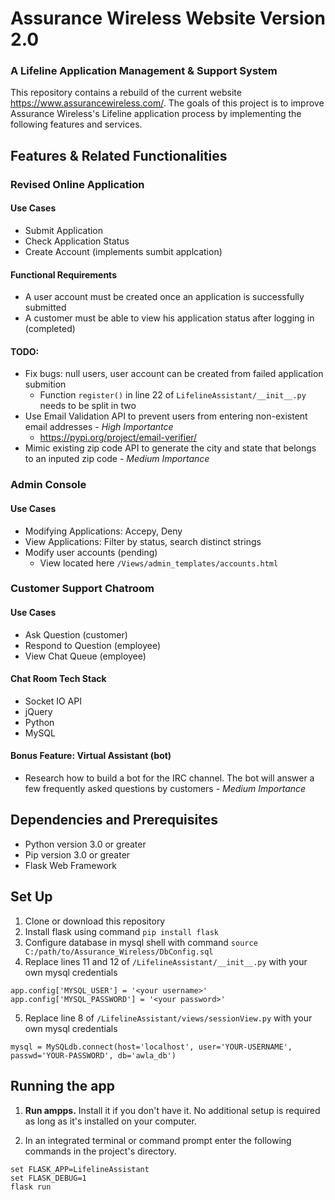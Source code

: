 # Assurance Wireless Website Version 2.0
### A Lifeline Application Management & Support System 
This repository contains a rebuild of the current website https://www.assurancewireless.com/. The goals of this project is to improve Assurance Wireless's Lifeline application process by implementing the following features and services.

## Features & Related Functionalities 
### Revised Online Application
#### Use Cases
* Submit Application
* Check Application Status
* Create Account (implements sumbit applcation)
#### Functional Requirements
* A user account must be created once an application is successfully submitted
* A customer must be able to view his application status after logging in (completed)

#### TODO:
* Fix bugs: null users, user account can be created from failed application submition
  * Function `register()` in line 22 of `LifelineAssistant/__init__.py` needs to be split in two
* Use Email Validation API to prevent users from entering non-existent email addresses - *High Importantce*
  * https://pypi.org/project/email-verifier/
* Mimic existing zip code API to generate the city and state that belongs to an inputed zip code - *Medium Importance* 

### Admin Console
#### Use Cases
* Modifying Applications: Accepy, Deny
* View Applications: Filter by status, search distinct strings
* Modify user accounts (pending)
   * View located here `/Views/admin_templates/accounts.html`

### Customer Support Chatroom
#### Use Cases
* Ask Question (customer)
* Respond to Question (employee)
* View Chat Queue (employee)

#### Chat Room Tech Stack
* Socket IO API
* jQuery
* Python
* MySQL


#### Bonus Feature: Virtual Assistant (bot)
* Research how to build a bot for the IRC channel. The bot will answer a few frequently asked questions by customers - *Medium Importance*

## Dependencies and Prerequisites
* Python version 3.0 or greater 
* Pip version 3.0 or greater
* Flask Web Framework

## Set Up
1. Clone or download this repository
2. Install flask using command `pip install flask`
3. Configure database in mysql shell with command `source C:/path/to/Assurance_Wireless/DbConfig.sql`
4. Replace lines 11 and 12 of `/LifelineAssistant/__init__.py` with your own mysql credentials
```
app.config['MYSQL_USER'] = '<your username>'
app.config['MYSQL_PASSWORD'] = '<your password>'
```
5. Replace line 8 of `/LifelineAssistant/views/sessionView.py` with your own mysql credentials
```
mysql = MySQLdb.connect(host='localhost', user='YOUR-USERNAME', passwd='YOUR-PASSWORD', db='awla_db')
```

## Running the app 

1) **Run ampps.** Install it if you don't have it. No additional setup is required as long as it's installed on your computer.

2) In an integrated terminal or command prompt enter the following commands in the project's directory.
```
set FLASK_APP=LifelineAssistant 
set FLASK_DEBUG=1
flask run
````
